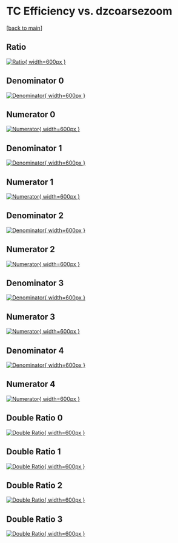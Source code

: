 # TC Efficiency vs. dzcoarsezoom

[[back to main](./)]



## Ratio

[![Ratio](../mtv/var/TC_loweta_11_0_eff_dzcoarsezoom.png){ width=600px }](../mtv/var/TC_loweta_11_0_eff_dzcoarsezoom.pdf)

## Denominator 0

[![Denominator](../mtv/den/TC_loweta_11_0_eff_dzcoarsezoom_den0.png){ width=600px }](../mtv/den/TC_loweta_11_0_eff_dzcoarsezoom_den0.pdf)

## Numerator 0

[![Numerator](../mtv/num/TC_loweta_11_0_eff_dzcoarsezoom_num0.png){ width=600px }](../mtv/num/TC_loweta_11_0_eff_dzcoarsezoom_num0.pdf)

## Denominator 1

[![Denominator](../mtv/den/TC_loweta_11_0_eff_dzcoarsezoom_den1.png){ width=600px }](../mtv/den/TC_loweta_11_0_eff_dzcoarsezoom_den1.pdf)

## Numerator 1

[![Numerator](../mtv/num/TC_loweta_11_0_eff_dzcoarsezoom_num1.png){ width=600px }](../mtv/num/TC_loweta_11_0_eff_dzcoarsezoom_num1.pdf)

## Denominator 2

[![Denominator](../mtv/den/TC_loweta_11_0_eff_dzcoarsezoom_den2.png){ width=600px }](../mtv/den/TC_loweta_11_0_eff_dzcoarsezoom_den2.pdf)

## Numerator 2

[![Numerator](../mtv/num/TC_loweta_11_0_eff_dzcoarsezoom_num2.png){ width=600px }](../mtv/num/TC_loweta_11_0_eff_dzcoarsezoom_num2.pdf)

## Denominator 3

[![Denominator](../mtv/den/TC_loweta_11_0_eff_dzcoarsezoom_den3.png){ width=600px }](../mtv/den/TC_loweta_11_0_eff_dzcoarsezoom_den3.pdf)

## Numerator 3

[![Numerator](../mtv/num/TC_loweta_11_0_eff_dzcoarsezoom_num3.png){ width=600px }](../mtv/num/TC_loweta_11_0_eff_dzcoarsezoom_num3.pdf)

## Denominator 4

[![Denominator](../mtv/den/TC_loweta_11_0_eff_dzcoarsezoom_den4.png){ width=600px }](../mtv/den/TC_loweta_11_0_eff_dzcoarsezoom_den4.pdf)

## Numerator 4

[![Numerator](../mtv/num/TC_loweta_11_0_eff_dzcoarsezoom_num4.png){ width=600px }](../mtv/num/TC_loweta_11_0_eff_dzcoarsezoom_num4.pdf)

## Double Ratio 0

[![Double Ratio](../mtv/ratio/TC_loweta_11_0_eff_dzcoarsezoom_ratio0.png){ width=600px }](../mtv/ratio/TC_loweta_11_0_eff_dzcoarsezoom_ratio0.pdf)

## Double Ratio 1

[![Double Ratio](../mtv/ratio/TC_loweta_11_0_eff_dzcoarsezoom_ratio1.png){ width=600px }](../mtv/ratio/TC_loweta_11_0_eff_dzcoarsezoom_ratio1.pdf)

## Double Ratio 2

[![Double Ratio](../mtv/ratio/TC_loweta_11_0_eff_dzcoarsezoom_ratio2.png){ width=600px }](../mtv/ratio/TC_loweta_11_0_eff_dzcoarsezoom_ratio2.pdf)

## Double Ratio 3

[![Double Ratio](../mtv/ratio/TC_loweta_11_0_eff_dzcoarsezoom_ratio3.png){ width=600px }](../mtv/ratio/TC_loweta_11_0_eff_dzcoarsezoom_ratio3.pdf)

